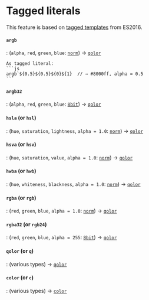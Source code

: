 # Tagged literals

This feature is based on [tagged templates](https://developer.mozilla.org/en-US/docs/Web/JavaScript/Reference/Template_literals#tagged_templates) from ES2016.

#### `argb`

:	(`alpha`, `red`, `green`, `blue`: [`norm`][norm]) &rarr; [`qolor`][qolor]

	As tagged literal:
	```js
	argb`${0.5}${0.5}${0}${1}  // ⇒ #8000ff, alpha = 0.5
	```

#### `argb32`

:	(`alpha`, `red`, `green`, `blue`: [`8bit`][8bit]) &rarr; [`qolor`][qolor]

#### `hsla` (or `hsl`)

:	(`hue`, `saturation`, `lightness`, `alpha = 1.0`: [`norm`][norm]) &rarr; [`qolor`][qolor]

#### `hsva` (or `hsv`)

:	(`hue`, `saturation`, `value`, `alpha = 1.0`: [`norm`][norm]) &rarr; [`qolor`][qolor]

#### `hwba` (or `hwb`)

:	(`hue`, `whiteness`, `blackness`, `alpha = 1.0`: [`norm`][norm]) &rarr; [`qolor`][qolor]

#### `rgba` (or `rgb`)

:	(`red`, `green`, `blue`, `alpha = 1.0`: [`norm`][norm]) &rarr; [`qolor`][qolor]

#### `rgba32` (or `rgb24`)

:	(`red`, `green`, `blue`, `alpha = 255`: [`8bit`][8bit]) &rarr; [`qolor`][qolor]

#### `qolor` (or `q`)

:	(various types) &rarr; [`qolor`][qolor]

#### `color` (or `c`)

:	(various types) &rarr; [`color`][color]

[norm]: /getting-started/basic-concepts/#normalized-real-interval-norm
[8bit]: /getting-started/basic-concepts/#integer-interval-8bit
[qolor]: /getting-started/basic-concepts/#qolor
[color]: /getting-started/basic-concepts/#color
